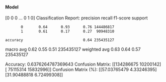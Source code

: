 #### Model
[0 0 0 ... 0 1 0]
Classification Report:
              precision    recall  f1-score   support

           0       0.64      0.93      0.76 144486817
           1       0.61      0.17      0.27  90948310

    accuracy                           0.64 235435127
   macro avg       0.62      0.55      0.51 235435127
weighted avg       0.63      0.64      0.57 235435127

Accuracy: 0.6376264787369643
Confusion Matrix:
[[134286675  10200142]
 [ 75115314  15832996]]
Confusion Matrix (%):
[[57.03765479  4.33246395]
 [31.90488818  6.72499308]]
